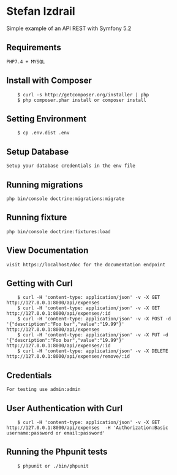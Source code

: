# Stefan Izdrail

Simple example of an API REST with Symfony 5.2

## Requirements
```
PHP7.4 + MYSQL
```


## Install with Composer

```
    $ curl -s http://getcomposer.org/installer | php
    $ php composer.phar install or composer install
```

## Setting Environment

```
    $ cp .env.dist .env
```

## Setup Database

```
Setup your database credentials in the env file
```



## Running migrations

```
php bin/console doctrine:migrations:migrate

```

## Running fixture
```
php bin/console doctrine:fixtures:load
```

## View Documentation

```
visit https://localhost/doc for the documentation endpoint
```



## Getting with Curl

```
    $ curl -H 'content-type: application/json' -v -X GET http://127.0.0.1:8000/api/expenses
    $ curl -H 'content-type: application/json' -v -X GET http://127.0.0.1:8000/api/expenses/:id
    $ curl -H 'content-type: application/json' -v -X POST -d '{"description":"Foo bar","value":"19.99"}' http://127.0.0.1:8000/api/expenses
    $ curl -H 'content-type: application/json' -v -X PUT -d '{"description":"Foo bar","value":"19.99"}' http://127.0.0.1:8000/api/expenses/:id
    $ curl -H 'content-type: application/json' -v -X DELETE http://127.0.0.1:8000/api/expenses/remove/:id
```

## Credentials

```
For testing use admin:admin
```


## User Authentication with Curl

```
    $ curl -H 'content-type: application/json' -v -X GET http://127.0.0.1:8000/api/expenses  -H 'Authorization:Basic username:password or email:password'
```

## Running the  Phpunit tests

```
    $ phpunit or ./bin/phpunit
```


